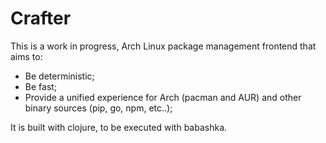 # Crafter

This is a work in progress, Arch Linux package management frontend that aims to:
- Be deterministic;
- Be fast;
- Provide a unified experience for Arch (pacman and AUR) and other binary sources (pip, go, npm, etc..);

It is built with clojure, to be executed with babashka.
